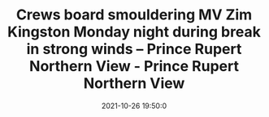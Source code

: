 ---
"title": "Crews board smouldering MV Zim Kingston Monday night during break in strong winds – Prince Rupert Northern View - Prince Rupert Northern View"
"date": "2021-10-26 19:50:0"
"feed_name": "GOOGLENEWSMINING"
"feed_website": "https://news.google.com/search?q=mining%2Bincident&hl=en-US&gl=US&ceid=US:en"
"feed_rss": "https://news.google.com/rss/search?q=mining%2Bincident&hl=en-US&gl=US&ceid=US:en"
"link": "https://www.thenorthernview.com/news/crews-board-smouldering-mv-zim-kingston-monday-night-during-break-in-strong-winds/"
"source": "{'href': 'https://www.thenorthernview.com', 'title': 'Prince Rupert Northern View'}"
"file": "_posts/2021-1-1-e2cfa07e9f7d8d9a888a4ff1bbb0ad7df808356d.md"
"accident": "0"
"drilling": "0"
"dead": "0"
"injured": "0"
"arrested": "0"
"place": "unknown place"
"where": "unknown site"
"causes": "unknown"
"place_uri": "unknown place"
---